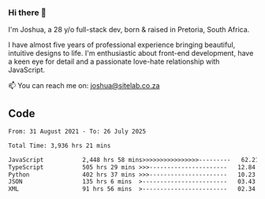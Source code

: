 ### Hi there 👋

I'm Joshua, a 28 y/o full-stack dev, born & raised in Pretoria, South Africa. 

I have almost five years of professional experience bringing beautiful, intuitive designs to life. I'm enthusiastic about front-end development, have a keen eye for detail and a passionate love-hate relationship with JavaScript.

📫 You can reach me on: joshua@sitelab.co.za

## **Code**

<!--START_SECTION:waka-->

```txt
From: 31 August 2021 - To: 26 July 2025

Total Time: 3,936 hrs 21 mins

JavaScript           2,448 hrs 58 mins>>>>>>>>>>>>>>>>---------   62.21 %
TypeScript           505 hrs 29 mins >>>----------------------   12.84 %
Python               402 hrs 37 mins >>>----------------------   10.23 %
JSON                 135 hrs 6 mins  >------------------------   03.43 %
XML                  91 hrs 56 mins  >------------------------   02.34 %
```

<!--END_SECTION:waka-->
